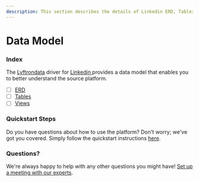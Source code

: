 ```yaml
---
description: This section describes the details of Linkedin ERD, Tables, and Views.
---
```


# Data Model

### Index

The  [Lyftrondata](https://www.lyftrondata.com/) driver for [Linkedin](https://www.lyftrondata.com/integration/linkedin/)[ ](https://www.lyftrondata.com/integration/linkedin/)provides a data model that enables you to better understand the source platform.

* [ ] [ERD](../../../marketing-analytics/linkedin/data-model/erd.md)
* [ ] [Tables](../../../marketing-analytics/linkedin/data-model/tables.md)
* [ ] [Views](../../../marketing-analytics/linkedin/data-model/views.md)

### Quickstart Steps

Do you have questions about how to use the platform? Don't worry; we've got you covered. Simply follow the quickstart instructions [here](../../../../quickstart-steps.md).

### Questions? <a href="#questions" id="questions"></a>

We're always happy to help with any other questions you might have! [Set up a meeting with our experts](https://www.lyftrondata.com/book-a-meeting/).

